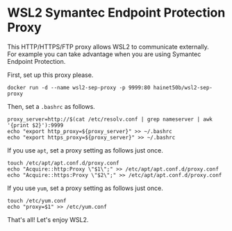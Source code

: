 # WSL2 Symantec Endpoint Protection Proxy

This HTTP/HTTPS/FTP proxy allows WSL2 to communicate externally.  
For example you can take advantage when you are using Symantec Endpoint Protection.

First, set up this proxy please.
```
docker run -d --name wsl2-sep-proxy -p 9999:80 hainet50b/wsl2-sep-proxy
```

Then, set a `.bashrc` as follows.
```
proxy_server=http://$(cat /etc/resolv.conf | grep nameserver | awk '{print $2}'):9999
echo "export http_proxy=${proxy_server}" >> ~/.bashrc
echo "export https_proxy=${proxy_server}" >> ~/.bashrc
```

If you use `apt`, set a proxy setting as follows just once.
```
touch /etc/apt/apt.conf.d/proxy.conf
echo "Acquire::http:Proxy \"$1\";" >> /etc/apt/apt.conf.d/proxy.conf
echo "Acquire::https:Proxy \"$2\";" >> /etc/apt/apt.conf.d/proxy.conf
```

If you use `yum`, set a proxy setting as follows just once.
```
touch /etc/yum.conf
echo "proxy=$1" >> /etc/yum.conf
```

That's all! Let's enjoy WSL2.
